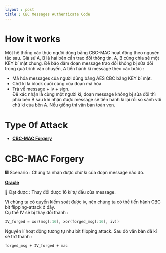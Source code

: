 ```yaml
---
layout : post 
title : CBC Messages Authenticate Code 
--- 
```


# How it works  

Một hệ thống xác thực người dùng bằng CBC-MAC hoạt động theo nguyên tắc sau.
Giả sử A, B là hai bên cần trao đổi thông tin. A, B cùng chia sẻ một KEY bí mật chung. Để bảo đảm đoạn message trao đổi không bị sửa đổi trong quá trình vận chuyển, A tiến hành kí message theo các bước :  
 - Mã hóa messages của người dùng bằng AES CBC bằng KEY bí mật.  
 - Chữ kí là block cuối cùng của đoạn mã hóa.  
 - Trả về message + iv + sign.   
Để xác nhận là cùng một người kí, đoạn message không bị sửa đổi thì phía bên B sau khi nhận được message sẽ tiến hành kí lại rồi so sánh với chữ kí của bên A. Nếu giống thì văn bản toàn vẹn.   

   

# Type 0f Attack  
 - [**CBC-MAC Forgery**](#type1)  

<a name="type1"></a>  
# CBC-MAC Forgery  
🎆 Scenario : Chúng ta nhận được chữ kí của đoạn message nào đó.  

[**Oracle**](https://github.com/hacmao/hacmao.github.io/blob/master/Crypto/CBC-MAC/CBC_mac_forgery/oracle.py)   

🎁 Đạt được : Thay đổi được 16 kí tự đầu của message.   

Vì chúng ta có quyền kiểm soát được iv, nên chúng ta có thể tiến hành CBC bit flipping-attack ở đây.   
Cụ thể IV sẽ bị thay đổi thành :   

```python
IV_forged = xor(msg[:16], xor(forged_msg[:16], iv))   
```  

Nguyên lí hoạt động tương tự như bit flipping attack. Sau đó văn bản đã kí sẽ trở thành :   

```
forged_msg + IV_forged + mac 
```  


